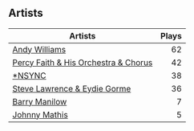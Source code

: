 ## Artists
Artists | Plays 
----- | -----: 
[Andy Williams](/artists/andy-williams-16425) | 62
[Percy Faith & His Orchestra & Chorus](/artists/percy-faith-his-orchestra-chorus-30066836) | 42
[*NSYNC](/artists/nsync-31882) | 38
[Steve Lawrence & Eydie Gorme](/artists/steve-lawrence-eydie-gorme-205352) | 36
[Barry Manilow](/artists/barry-manilow-31897) | 7
[Johnny Mathis](/artists/johnny-mathis-14581) | 5

